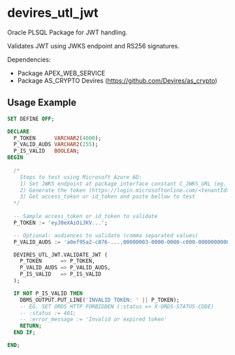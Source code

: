 # devires_utl_jwt
Oracle PLSQL Package for JWT handling.

Validates JWT using JWKS endpoint and RS256 signatures.

Dependencies:
- Package APEX_WEB_SERVICE
- Package AS_CRYPTO Devires (https://github.com/Devires/as_crypto)

## Usage Example

```sql
SET DEFINE OFF;

DECLARE
  P_TOKEN      VARCHAR2(4000);
  P_VALID_AUDS VARCHAR2(255);
  P_IS_VALID   BOOLEAN;
BEGIN
  
  /*
    Steps to test using Microsoft Azure AD:
    1) Set JWKS endpoint at package interface constant C_JWKS_URL (eg. https://login.microsoftonline.com/common/discovery/v2.0/keys)
    2) Generate the token (https://login.microsoftonline.com/<tenantId>/oauth2/v2.0/authorize?client_id=<appId>&nonce=defaultNonce&redirect_uri=https%3A%2F%2Fjwt.ms&scope=openid%20profile%20email%20offline_access%20user.read&response_type=token&prompt=login)
    3) Get access_token or id_token and paste bellow to test
  */
  
  -- Sample access_token or id_token to validate
  P_TOKEN := 'eyJ0eXAiOiJKV...';

  -- Optional: audiences to validate (comma separated values)
  P_VALID_AUDS := 'a0ef95a2-c876-...,00000003-0000-0000-c000-000000000000';

  DEVIRES_UTL_JWT.VALIDATE_JWT (
    P_TOKEN      => P_TOKEN,
    P_VALID_AUDS => P_VALID_AUDS,
    P_IS_VALID   => P_IS_VALID
  );

  IF NOT P_IS_VALID THEN
    DBMS_OUTPUT.PUT_LINE('INVALID TOKEN: ' || P_TOKEN);
    -- EG. SET ORDS HTTP FORBIDDEN (:status => X-ORDS-STATUS-CODE)
    -- :status := 401;
    -- :error_message := 'Invalid or expired token'
    RETURN;
  END IF;

END;
```